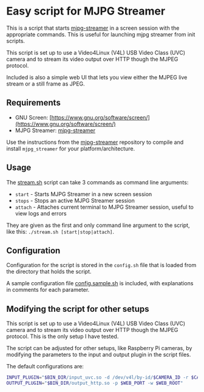 # Easy script for MJPG Streamer

This is a script that starts [mjpg-streamer](https://github.com/jacksonliam/mjpg-streamer) in a screen session with the appropriate commands. This is useful for launching mjpg streamer from init scripts.

This script is set up to use a Video4Linux (V4L) USB Video Class (UVC) camera and to stream its video output over HTTP though the MJPEG protocol.

Included is also a simple web UI that lets you view either the MJPEG live stream or a still frame as JPEG.

## Requirements

-   GNU Screen: [https://www.gnu.org/software/screen/](https://www.gnu.org/software/screen/)
-   MJPG Streamer: [mjpg-streamer](https://github.com/jacksonliam/mjpg-streamer)

Use the instructions from the [mjpg-streamer](https://github.com/jacksonliam/mjpg-streamer) repository to compile and install `mjpg_streamer` for your platform/architecture.

## Usage

The [stream.sh](/stream.sh) script can take 3 commands as command line arguments:

-   `start` - Starts MJPG Streamer in a new screen session
-   `stops` - Stops an active MJPG Streamer session
-   `attach` - Attaches current terminal to MJPG Streamer session, useful to view logs and errors

They are given as the first and only command line argument to the script, like this: `./stream.sh [start|stop|attach]`.

## Configuration

Configuration for the script is stored in the `config.sh` file that is loaded from the directory that holds the script.

A sample configuration file [config.sample.sh](/config.sample.sh) is included, with explanations in comments for each parameter.

## Modifying the script for other setups

This script is set up to use a Video4Linux (V4L) USB Video Class (UVC) camera and to stream its video output over HTTP though the MJPEG protocol. This is the only setup I have tested.

The script can be adjusted for other setups, like Raspberry Pi cameras, by modifying the parameters to the input and output plugin in the script files.

The default configurations are:

```sh
INPUT_PLUGIN="$BIN_DIR/input_uvc.so -d /dev/v4l/by-id/$CAMERA_ID -r $CAMERA_RES"
OUTPUT_PLUGIN="$BIN_DIR/output_http.so -p $WEB_PORT -w $WEB_ROOT"
```
